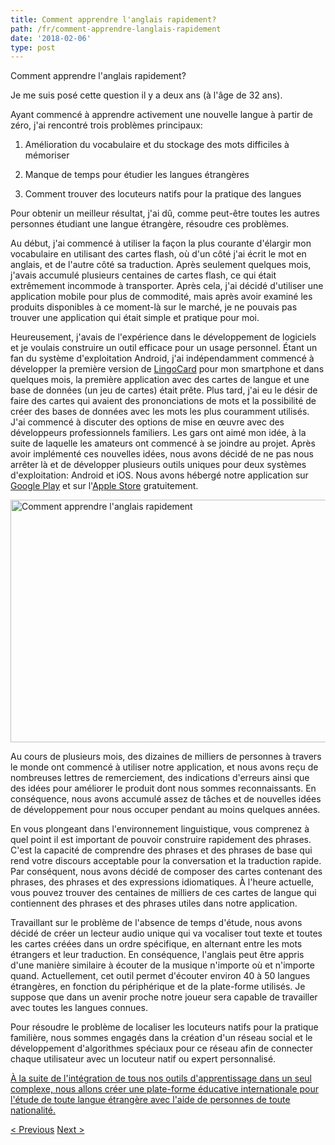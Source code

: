 ```yaml
---
title: Comment apprendre l'anglais rapidement?
path: /fr/comment-apprendre-langlais-rapidement
date: '2018-02-06'
type: post
---
```


Comment apprendre l'anglais rapidement?

Je me suis posé cette question il y a deux ans (à l'âge de 32 ans).

Ayant commencé à apprendre activement une nouvelle langue à partir de zéro, j'ai rencontré trois problèmes principaux:

1. Amélioration du vocabulaire et du stockage des mots difficiles à mémoriser

2. Manque de temps pour étudier les langues étrangères

3. Comment trouver des locuteurs natifs pour la pratique des langues

Pour obtenir un meilleur résultat, j'ai dû, comme peut-être toutes les autres personnes étudiant une langue étrangère, résoudre ces problèmes.

Au début, j'ai commencé à utiliser la façon la plus courante d'élargir mon vocabulaire en utilisant des cartes flash, où d'un côté j'ai écrit le mot en anglais, et de l'autre côté sa traduction. Après seulement quelques mois, j'avais accumulé plusieurs centaines de cartes flash, ce qui était extrêmement incommode à transporter. Après cela, j'ai décidé d'utiliser une application mobile pour plus de commodité, mais après avoir examiné les produits disponibles à ce moment-là sur le marché, je ne pouvais pas trouver une application qui était simple et pratique pour moi.

Heureusement, j'avais de l'expérience dans le développement de logiciels et je voulais construire un outil efficace pour un usage personnel. Étant un fan du système d'exploitation Android, j'ai indépendamment commencé à développer la première version de <a href="https://lingocard.com" target="_blank" rel="noopener">LingoCard</a> pour mon smartphone et dans quelques mois, la première application avec des cartes de langue et une base de données (un jeu de cartes) était prête. Plus tard, j'ai eu le désir de faire des cartes qui avaient des prononciations de mots et la possibilité de créer des bases de données avec les mots les plus couramment utilisés. J'ai commencé à discuter des options de mise en œuvre avec des développeurs professionnels familiers. Les gars ont aimé mon idée, à la suite de laquelle les amateurs ont commencé à se joindre au projet. Après avoir implémenté ces nouvelles idées, nous avons décidé de ne pas nous arrêter là et de développer plusieurs outils uniques pour deux systèmes d'exploitation: Android et iOS. Nous avons hébergé notre application sur <a href="https://play.google.com/store/apps/details?id=com.lingocard.lingocard" target="_blank" rel="noopener">Google Play</a> et sur l'<a href="https://itunes.apple.com/us/app/lingocard/id1217076835?mt=8" target="_blank" rel="noopener">Apple Store</a> gratuitement.

<img class="aligncenter wp-image-5587" src="../images/2018/01/LigoCard-App-small.png" alt="Comment apprendre l'anglais rapidement" width="973" height="388" />

Au cours de plusieurs mois, des dizaines de milliers de personnes à travers le monde ont commencé à utiliser notre application, et nous avons reçu de nombreuses lettres de remerciement, des indications d'erreurs ainsi que des idées pour améliorer le produit dont nous sommes reconnaissants. En conséquence, nous avons accumulé assez de tâches et de nouvelles idées de développement pour nous occuper pendant au moins quelques années.

En vous plongeant dans l'environnement linguistique, vous comprenez à quel point il est important de pouvoir construire rapidement des phrases. C'est la capacité de comprendre des phrases et des phrases de base qui rend votre discours acceptable pour la conversation et la traduction rapide. Par conséquent, nous avons décidé de composer des cartes contenant des phrases, des phrases et des expressions idiomatiques. À l'heure actuelle, vous pouvez trouver des centaines de milliers de ces cartes de langue qui contiennent des phrases et des phrases utiles dans notre application.

Travaillant sur le problème de l'absence de temps d'étude, nous avons décidé de créer un lecteur audio unique qui va vocaliser tout texte et toutes les cartes créées dans un ordre spécifique, en alternant entre les mots étrangers et leur traduction. En conséquence, l'anglais peut être appris d'une manière similaire à écouter de la musique n'importe où et n'importe quand. Actuellement, cet outil permet d'écouter environ 40 à 50 langues étrangères, en fonction du périphérique et de la plate-forme utilisés. Je suppose que dans un avenir proche notre joueur sera capable de travailler avec toutes les langues connues.

Pour résoudre le problème de localiser les locuteurs natifs pour la pratique familière, nous sommes engagés dans la création d'un réseau social et le développement d'algorithmes spéciaux pour ce réseau afin de connecter chaque utilisateur avec un locuteur natif ou expert personnalisé.

<a href="https://lingocard.com" target="_blank" rel="noopener">À la suite de l'intégration de tous nos outils d'apprentissage dans un seul complexe, nous allons créer une plate-forme éducative internationale pour l'étude de toute langue étrangère avec l'aide de personnes de toute nationalité.</a>

<a href="/fr/trouver-des-locuteurs-natifs-pour-la-pratique-des-langues">< Previous</a> <a href="/fr/cartes-de-langue">Next ></a>